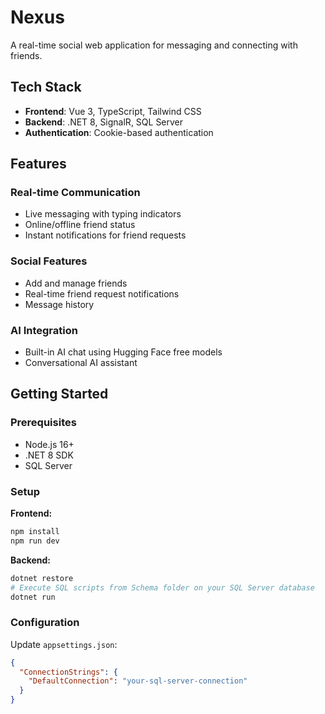 # Nexus

A real-time social web application for messaging and connecting with friends.

## Tech Stack

- **Frontend**: Vue 3, TypeScript, Tailwind CSS
- **Backend**: .NET 8, SignalR, SQL Server
- **Authentication**: Cookie-based authentication

## Features

### Real-time Communication
- Live messaging with typing indicators
- Online/offline friend status
- Instant notifications for friend requests

### Social Features
- Add and manage friends
- Real-time friend request notifications
- Message history

### AI Integration
- Built-in AI chat using Hugging Face free models
- Conversational AI assistant

## Getting Started

### Prerequisites
- Node.js 16+
- .NET 8 SDK
- SQL Server

### Setup

**Frontend:**
```bash
npm install
npm run dev
```

**Backend:**
```bash
dotnet restore
# Execute SQL scripts from Schema folder on your SQL Server database
dotnet run
```

### Configuration

Update `appsettings.json`:
```json
{
  "ConnectionStrings": {
    "DefaultConnection": "your-sql-server-connection"
  }
}
```
